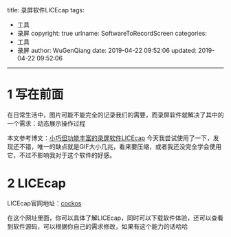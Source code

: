 title: 录屏软件LICEcap
tags:
  - 工具
  - 录屏
copyright: true
urlname: SoftwareToRecordScreen
categories:
  - 工具
  - 录屏
author: WuGenQiang
date: 2019-04-22 09:52:06
updated: 2019-04-22 09:52:06
---
# 1 写在前面
在日常生活中，图片可能不能完全的记录我们的需要，而录屏软件就解决了其中的一个需求：动态展示操作过程

<!--more-->

本文参考博文：[小巧但功能丰富的录屏软件LICEcap](https://anson2416.github.io/posts/6bae82eb/)
今天我尝试使用了一下，发现还不错，唯一的缺点就是GIF大小几兆，看来要压缩，或者我还没完全学会使用它，不过不影响我对于这个软件的好感。

# 2 LICEcap
LICEcap官网地址：[cockos](https://www.cockos.com/licecap/)

在这个网址里面，你可以具体了解LICEcap，同时可以下载软件体验，还可以查看到软件源码，可以根据你自己的需求修改，如果有这个能力的话哈哈
